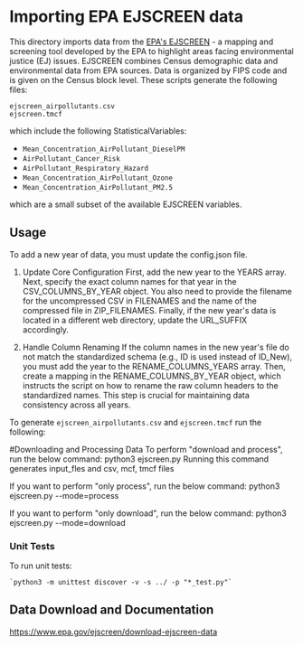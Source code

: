 # Importing EPA EJSCREEN data

This directory imports data from the [EPA's EJSCREEN](https://www.epa.gov/ejscreen) - a mapping and screening tool developed by the EPA to highlight areas facing environmental justice (EJ) issues. EJSCREEN combines Census demographic data and environmental data from EPA sources. Data is organized by FIPS code and is given on the Census block level. These scripts generate the following files:

`ejscreen_airpollutants.csv`  
`ejscreen.tmcf`

which include the following StatisticalVariables:

- `Mean_Concentration_AirPollutant_DieselPM`  
- `AirPollutant_Cancer_Risk`  
- `AirPollutant_Respiratory_Hazard`  
- `Mean_Concentration_AirPollutant_Ozone`  
- `Mean_Concentration_AirPollutant_PM2.5`

which are a small subset of the available EJSCREEN variables. 

## Usage

To add a new year of data, you must update the config.json file.

1. Update Core Configuration
First, add the new year to the YEARS array. Next, specify the exact column names for that year in the CSV_COLUMNS_BY_YEAR object. You also need to provide the filename for the uncompressed CSV in FILENAMES and the name of the compressed file in ZIP_FILENAMES. Finally, if the new year's data is located in a different web directory, update the URL_SUFFIX accordingly.

2. Handle Column Renaming
If the column names in the new year's file do not match the standardized schema (e.g., ID is used instead of ID_New), you must add the year to the RENAME_COLUMNS_YEARS array. Then, create a mapping in the RENAME_COLUMNS_BY_YEAR object, which instructs the script on how to rename the raw column headers to the standardized names. This step is crucial for maintaining data consistency across all years.


To generate `ejscreen_airpollutants.csv` and `ejscreen.tmcf` run the following:  

#Downloading and Processing Data
To perform "download and process", run the below command: python3 ejscreen.py Running this command generates input_fles and csv, mcf, tmcf files

If you want to perform "only process", run the below command: python3 ejscreen.py --mode=process

If you want to perform "only download", run the below command: python3 ejscreen.py --mode=download

### Unit Tests

To run unit tests:

    `python3 -m unittest discover -v -s ../ -p "*_test.py"`

## Data Download and Documentation
https://www.epa.gov/ejscreen/download-ejscreen-data
